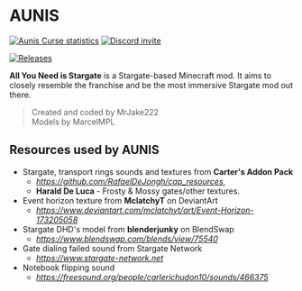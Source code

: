 # AUNIS

[![Aunis Curse statistics](http://cf.way2muchnoise.eu/aunis.svg)](http://minecraft.curseforge.com/projects/aunis)
[![Discord invite](https://img.shields.io/discord/595152041962373120?logo=discord&color=%236478BF&style=flat-square)](https://discord.gg/wfba6Dcyxe)

[![Releases](https://img.shields.io/github/v/release/MrJake222/AUNIS?color=%23E04E14&include_prereleases&label=alpha&style=flat-square)](https://github.com/MrJake222/AUNIS/releases)


**All You Need is Stargate** is a Stargate-based Minecraft mod. It aims to closely resemble the franchise and be the most immersive Stargate mod out there.

>Created and coded by MrJake222<br>
Models by MarcelMPL

## Resources used by AUNIS
* Stargate, transport rings sounds and textures from **Carter's Addon Pack**
  * *https://github.com/RafaelDeJongh/cap_resources*,
  * **Harald De Luca** - Frosty & Mossy gates/other textures.
* Event horizon texture from **MclatchyT** on DeviantArt
  * *https://www.deviantart.com/mclatchyt/art/Event-Horizon-173205058*
* Stargate DHD's model from **blenderjunky** on BlendSwap
  * *https://www.blendswap.com/blends/view/75540*
* Gate dialing failed sound from Stargate Network
  * *https://www.stargate-network.net*
* Notebook flipping sound
  * *https://freesound.org/people/carlerichudon10/sounds/466375*
